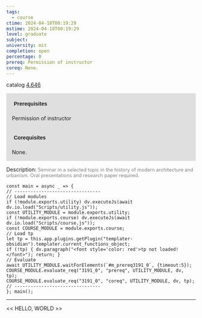```yaml
---
tags:
  - course
ctime: 2024-04-18T00:19:29
mstime: 2024-04-18T00:19:29
level: graduate
subject: 
university: mit
completion: open
percentage: 0
prereq: Permission of instructor
coreq: None.
---
```


catalog [4.646](http://student.mit.edu/catalog/m4f.html#4.646)

<span style="display: block; padding: 15px; background-color: rgb(100, 100, 100, 0.2);"><font id="m_prereq3191_0" style="display: block; font-family: Arial, sans-serif; font-weight: bold; padding: 5px">Prerequisites</font><br><span id="prereq3191_0">Permission of instructor</span></span>
<span style="display: block; padding: 15px; background-color: rgb(100, 100, 100, 0.2);"><font id="m_coreq3191_0" style="display: block; font-family: Arial, sans-serif; font-weight: bold; padding: 5px">Corequisites</font><br><span id="coreq3191_0">None.</span></span>

<font style="">Description:</font>
<font style="color: grey; font-size: 0.8rem;">Seminar in a selected topic in the history of modern architecture and urbanism. Oral presentations and research paper required.</font>

```dataviewjs
const main = async _ => {
// --------------------------------
// Load modules
if (!module.exports.utility) dv.executeJs(await dv.io.load("Scripts/utility.js"));
const UTILITY_MODULE = module.exports.utility;
if (!module.exports.course) dv.executeJs(await dv.io.load("Scripts/course.js"));
const COURSE_MODULE = module.exports.course;
// Load tp
let tp = this.app.plugins.getPlugin("templater-obsidian").templater.current_functions_object;
if (!tp) { dv.paragraph("<font style='color: red'>tp not loaded!</font>"); return; }
// Evaluate
await UTILITY_MODULE.waitForElements(`#m_prereq3191_0`, {timeout:5});
COURSE_MODULE.evaluate_req("3191_0", "prereq", UTILITY_MODULE, dv, tp);
COURSE_MODULE.evaluate_req("3191_0", "coreq", UTILITY_MODULE, dv, tp);
// --------------------------------
}; main();
```

---

<< HELLO, WORLD >>
